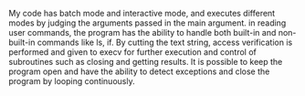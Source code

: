 My code has batch mode and interactive mode, and executes different modes by judging the arguments passed in the main argument. in reading user commands, the program has the ability to handle both built-in and non-built-in commands like ls, if. By cutting the text string, access verification is performed and given to execv for further execution and control of subroutines such as closing and getting results. It is possible to keep the program open and have the ability to detect exceptions and close the program by looping continuously.
